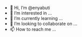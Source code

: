 - 👋 Hi, I’m @enyabuti
- 👀 I’m interested in ...
- 🌱 I’m currently learning ...
- 💞️ I’m looking to collaborate on ...
- 📫 How to reach me ...

<!---
enyabuti/enyabuti is a ✨ special ✨ repository because its `README.md` (this file) appears on your GitHub profile.
You can click the Preview link to take a look at your changes.
--->
